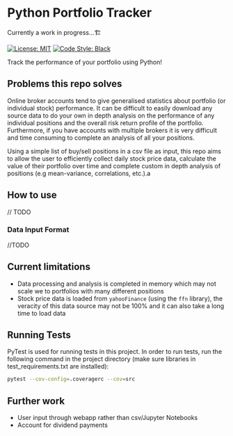# Python Portfolio Tracker

Currently a work in progress...🏗️

[![License: MIT](https://img.shields.io/badge/License-MIT-yellow.svg)](https://opensource.org/licenses/MIT)
[![Code Style: Black](https://img.shields.io/badge/code%20style-black-black.svg)](https://github.com/ambv/black)

Track the performance of your portfolio using Python!

## Problems this repo solves

Online broker accounts tend to give generalised statistics about portfolio (or individual stock) performance. It can be difficult to easily download any source data to do your own in depth analysis on the performance of any individual positions and the overall risk return profile of the portfolio. Furthermore, if you have accounts with multiple brokers it is very difficult and time consuming to complete an analysis of all your positions.

Using a simple list of buy/sell positions in a csv file as input, this repo aims to allow the user to efficiently collect daily stock price data, calculate the value of their portfolio over time and complete custom in depth analysis of positions (e.g mean-variance, correlations, etc.).a

## How to use

// TODO

### Data Input Format

//TODO

## Current limitations

- Data processing and analysis is completed in memory which may not scale we to portfolios with many different positions
- Stock price data is loaded from `yahooFinance` (using the `ffn` library), the veracity of this data source may not be 100% and it can also take a long time to load data

## Running Tests

PyTest is used for running tests in this project. In order to run tests, run the following command in the project directory (make sure libraries in test_requirements.txt are installed):

```bash
pytest --cov-config=.coveragerc --cov=src
```

## Further work

- User input through webapp rather than csv/Jupyter Notebooks
- Account for dividend payments
